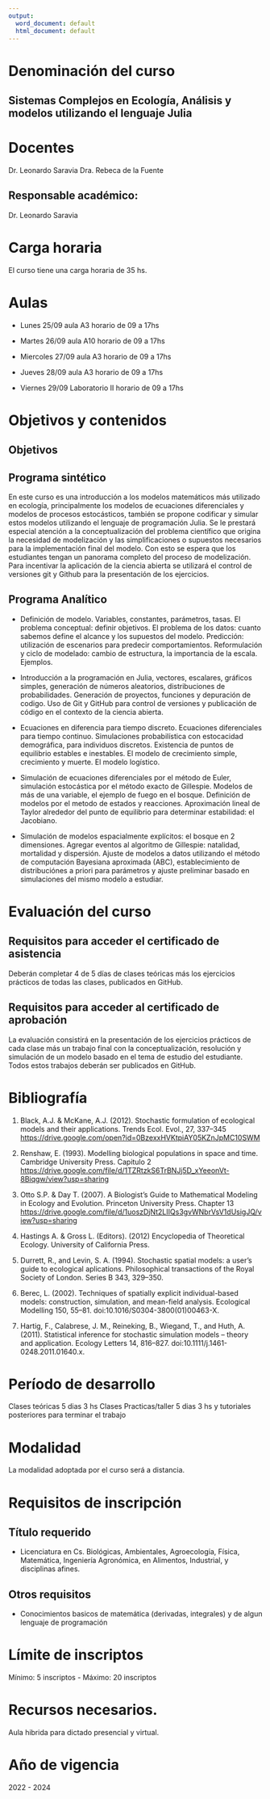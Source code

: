 ```yaml
---
output:
  word_document: default
  html_document: default
---
```


# Denominación del curso

## Sistemas Complejos en Ecología, Análisis y modelos utilizando el lenguaje Julia
<!-- # Curso de Ecología Matemática utilizando el lenguaje Julia -->

# Docentes

Dr. Leonardo Saravia
Dra. Rebeca de la Fuente

## Responsable académico:

Dr. Leonardo Saravia

# Carga horaria

El curso tiene una carga horaria de 35 hs.


# Aulas

* Lunes 25/09 aula A3 horario de 09 a 17hs

* Martes 26/09 aula A10 horario  de 09 a 17hs

* Miercoles 27/09 aula A3 horario de 09 a 17hs

* Jueves 28/09 aula A3 horario de 09 a 17hs

* Viernes 29/09 Laboratorio II horario de 09 a 17hs


# Objetivos y contenidos

## Objetivos

## Programa sintético

En este curso es una introducción a los modelos matemáticos más utilizado en ecología, principalmente los modelos de ecuaciones diferenciales y modelos de procesos estocásticos, también se propone codificar y simular estos modelos utilizando el lenguaje de programación Julia. Se le prestará especial atención a la conceptualización del problema científico que origina la necesidad de modelización y las simplificaciones o supuestos necesarios para la implementación final del modelo. Con esto se espera que los estudiantes tengan un panorama completo del proceso de modelización. Para incentivar la aplicación de la ciencia abierta se utilizará el control de versiones git y Github para la presentación de los ejercicios.


## Programa Analítico


* Definición de modelo. Variables, constantes, parámetros, tasas. El problema conceptual: definir objetivos. El problema de los datos: cuanto sabemos define el alcance y los supuestos del modelo. Predicción: utilización de escenarios para predecir comportamientos. Reformulación y ciclo de modelado: cambio de estructura, la importancia de la escala. Ejemplos.

* Introducción a la programación en Julia, vectores, escalares, gráficos simples, generación de números aleatorios, distribuciones de probabilidades. Generación de proyectos, funciones y depuración de codigo. Uso de Git y GitHub para control de versiones y publicación de código en el contexto de la ciencia abierta. 

* Ecuaciones en diferencia para tiempo discreto. Ecuaciones diferenciales para tiempo continuo. Simulaciones probabilística con estocacidad demográfica, para individuos discretos. Existencia de puntos de equilibrio estables e inestables. El modelo de crecimiento simple, crecimiento y muerte. El modelo logístico. 

* Simulación de ecuaciones diferenciales por el método de Euler, simulación estocástica por el método exacto de Gillespie. Modelos de más de una variable, el ejemplo de fuego en el bosque. Definición de modelos por el metodo de estados y reacciones. Aproximación lineal de Taylor alrededor del punto de equilibrio para determinar estabilidad: el Jacobiano. 

* Simulación de modelos espacialmente explícitos: el bosque en 2 dimensiones. Agregar eventos al algoritmo de Gillespie: natalidad, mortalidad y dispersión. Ajuste de modelos a datos utilizando el método de computación Bayesiana aproximada (ABC), establecimiento de distribuciónes a priori para parámetros y ajuste preliminar basado en simulaciones del mismo modelo a estudiar. 


# Evaluación del curso

## Requisitos para acceder el certificado de asistencia

Deberán completar 4 de 5 días de clases teóricas más los ejercicios prácticos de todas las clases, publicados en GitHub. 

## Requisitos para acceder al certificado de aprobación

La evaluación consistirá en la presentación de los ejercicios prácticos de cada clase más un trabajo final con la conceptualización, resolución y 
simulación de un modelo basado en el tema de estudio del estudiante. Todos estos trabajos deberán ser publicados en GitHub.

# Bibliografía

1. Black, A.J. & McKane, A.J. (2012). Stochastic formulation of ecological models and their applications. Trends Ecol. Evol., 27, 337–345 <https://drive.google.com/open?id=0BzexxHVKtpiAY05KZnJpMC10SWM>

1. Renshaw, E. (1993). Modelling biological populations in space and time. Cambridge University Press. Capitulo 2 <https://drive.google.com/file/d/1TZRtzkS6TrBNJj5D_xYeeonVt-8Biqgw/view?usp=sharing>

1. Otto S.P. & Day T. (2007). A Biologist’s Guide to Mathematical Modeling in Ecology and Evolution. Princeton University Press. Chapter 13 <https://drive.google.com/file/d/1uoszDjNt2LIIQs3gvWNbrVsV1dUsigJQ/view?usp=sharing>


1. Hastings A. & Gross L. (Editors). (2012) Encyclopedia of Theoretical Ecology. University of California Press. 

1. Durrett, R., and Levin, S. A. (1994). Stochastic spatial models: a user’s guide to ecological aplications. Philosophical transactions of the Royal Society of London. Series B 343, 329–350. 

2. Berec, L. (2002). Techniques of spatially explicit individual-based models: construction, simulation, and mean-field analysis. Ecological Modelling 150, 55–81. doi:10.1016/S0304-3800(01)00463-X.
 
1. Hartig, F., Calabrese, J. M., Reineking, B., Wiegand, T., and Huth, A. (2011). Statistical inference for stochastic simulation models – theory and application. Ecology Letters 14, 816–827. doi:10.1111/j.1461-0248.2011.01640.x.

# Período de desarrollo 
<!-- inicio y finalización, días y horarios de los encuentros -->

Clases teóricas 5 dias 3 hs
Clases Practicas/taller 5 dias 3 hs y tutoriales posteriores para terminar el trabajo


# Modalidad

La modalidad adoptada por el curso será a distancia.


# Requisitos de inscripción

## Título requerido

* Licenciatura en Cs. Biológicas, Ambientales, Agroecología, Física, Matemática, Ingeniería Agronómica, en Alimentos, Industrial, y disciplinas afines.

## Otros requisitos

* Conocimientos basicos de matemática (derivadas, integrales) y de algun lenguaje de programación

# Límite de inscriptos
<!-- si nos parece necesario -->

Mínimo: 5 inscriptos - Máximo: 20 inscriptos 

# Recursos necesarios.

Aula hibrida para dictado presencial y virtual.

# Año de vigencia

2022 - 2024

